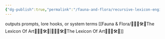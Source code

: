 ```yaml
---
{"dg-publish":true,"permalink":"/fauna-and-flora/recursive-lexicon-engine/","tags":["recursive-cognition","recursive-legacy","recursive-thinking","recursive-thought","recursiveCognition","recursiveThinking","recursiveThought"],"updated":"2025-04-07T03:28:28.740+01:00"}
---
```


outputs prompts, lore hooks, or system terms
[[Fauna & Flora/🌌🧠🦾🛠️🐚The Lexicon Of Art🌌🧠🦾🛠️🐚\|🌌🧠🦾🛠️🐚The Lexicon Of Art🌌🧠🦾🛠️🐚]]


